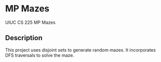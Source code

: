 # MP Mazes
UIUC CS 225 MP Mazes

## Description
This project uses disjoint sets to generate random mazes. It incorporates DFS traversals to solve the maze.
